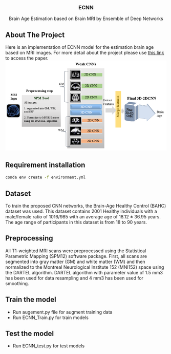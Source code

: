 <div id="top"></div>

<br />
<div align="center">

<h3 align="center">ECNN</h3>

  <p align="center">
    Brain Age Estimation based on Brain MRI by Ensemble of Deep Networks
  </p>
</div>


<!-- ABOUT THE PROJECT -->
## About The Project

Here is an implementation of ECNN model for the estimation brain age  based on MRI images. 
For more detail about the project please use [this link](https://ieeexplore.ieee.org/document/9377399) to access the paper.
![Piplines](./image/ECNN.png?raw=true "Title")

## Requirement installation
```sh
conda env create -f environment.yml
```
## Dataset
To train the proposed CNN networks, the Brain-Age Healthy Control (BAHC) dataset was used. This dataset contains 2001 Healthy individuals with a male/female ratio of 1016/985 with an average age of 18.12 ± 36.95 years. The age range of participants in this dataset is from 18 to 90 years. 

## Preprocessing 
All T1-weighted MRI scans were preprocessed using the Statistical Parametric Mapping (SPM12) software package. First, all scans are segmented into gray matter (GM) and white matter (WM) and then normalized to the Montreal Neurological Institute 152 (MNI152) space using the DARTEL algorithm. DARTEL algorithm with parameter value of 1.5 mm3 has been used for data resampling and 4 mm3 has been used for smoothing.

## Train the model

* Run augement.py file for augment training data
* Run ECNN_Train.py for train models

## Test the model

* Run ECNN_test.py for test models




